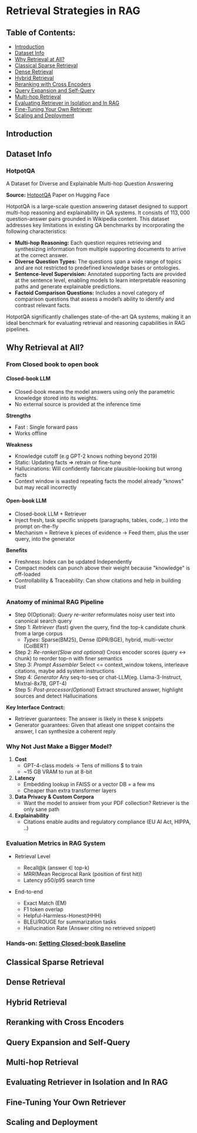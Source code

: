 # Retrieval Strategies in RAG

## Table of Contents:

- [Introduction](#introduction)
- [Dataset Info](#dataset-info)
- [Why Retrieval at All?](#why-retrieval-at-all)
- [Classical Sparse Retrieval](#classical-sparse-retrieval)
- [Dense Retrieval](#dense-retrieval)
- [Hybrid Retrieval](hybrid-retrieval)
- [Reranking with Cross Encoders](#reranking-with-cross-encoders)
- [Query Expansion and Self-Query](#query-expansion-and-self-query)
- [Multi-hop Retrieval](#multi-hop-retrieval)
- [Evaluating Retriever in Isolation and In RAG](#evaluating-retriever-in-isolation-and-in-rag)
- [Fine-Tuning Your Own Retriever](#fine-tuning-your-own-retriever)
- [Scaling and Deployment](#scaling-and-deployment)

## Introduction


## Dataset Info

### HotpotQA

A Dataset for Diverse and Explainable Multi-hop Question Answering

**Source:** [HotpotQA](https://huggingface.co/papers/1809.09600) Paper on Hugging Face

HotpotQA is a large-scale question answering dataset designed to support multi-hop reasoning and explainability in QA systems. It consists of $113,000$ question-answer pairs grounded in Wikipedia content. This dataset addresses key limitations in existing QA benchmarks by incorporating the following characteristics:

- **Multi-hop Reasoning:** Each question requires retrieving and synthesizing information from multiple supporting documents to arrive at the correct answer.
- **Diverse Question Types:** The questions span a wide range of topics and are not restricted to predefined knowledge bases or ontologies.
- **Sentence-level Supervision:** Annotated supporting facts are provided at the sentence level, enabling models to learn interpretable reasoning paths and generate explainable predictions.
- **Factoid Comparison Questions:** Includes a novel category of comparison questions that assess a model’s ability to identify and contrast relevant facts.

HotpotQA significantly challenges state-of-the-art QA systems, making it an ideal benchmark for evaluating retrieval and reasoning capabilities in RAG pipelines.


## Why Retrieval at All?

### From Closed book to open book

#### Closed-book LLM

- Closed-book means the model answers using only the parametric knowledge stored into its weights.
- No external source is provided at the inference time

**Strengths**

- Fast : Single forward pass
- Works offline

**Weakness**

- Knowledge cutoff (e.g GPT-2 knows nothing beyond 2019)
- Static: Updating facts => retrain or fine-tune
- Hallucinations: Will confidently fabricate plausible-looking but wrong facts
- Context window is wasted repeating facts the model already "knows" but may recall incorrectly 

#### Open-book LLM

- Closed-book LLM + Retriever 
- Inject fresh, task specific snippets (paragraphs, tables, code,..) into the prompt on-the-fly
- Mechanism = Retrieve k pieces of evidence -> Feed them, plus the user query, into the generator

**Benefits**

- Freshness: Index can be updated Independently 
- Compact models can punch above their weight because "knowledge" is off-loaded
- Controllability & Traceability: Can show citations and help in building trust

### Anatomy of minimal RAG Pipeline

- Step 0(Optional): *Query re-writer* reformulates noisy user text into canonical search query
- Step 1: *Retriever* (fast) given the query, find the top-k candidate chunk from a large corpus 
    - *Types*: Sparse(BM25), Dense (DPR/BGE), hybrid, multi-vector (ColBERT)
- Step 2: *Re-ranker(Slow and optional)* Cross encoder scores (query <-> chunk) to reorder top-n with finer semantics
- Step 3: *Prompt Assembler* Select <= context_window tokens, interleave citations, maybe add system instructions
- Step 4: *Generator* Any seq-to-seq or chat-LLM(eg. Llama-3-Instruct, Mixtral-8x7B, GPT-4)
- Step 5: *Post-processor(Optional)* Extract structured answer, highlight sources and detect Hallucinations

**Key Interface Contract:**

- Retriever guarantees: The answer is likely in these k snippets 
- Generator guarantees: Given that atleast one snippet contains the answer, I can synthesize a coherent reply

### Why Not Just Make a Bigger Model?

1. **Cost**
    - GPT-4-class models -> Tens of millions $ to train 
    - ~15 GB VRAM to run at 8-bit
2. **Latency**
    - Embedding lookup in FAISS or a vector DB = a few ms
    - Cheaper than extra transformer layers
3. **Data Privacy & Custom Corpora**
    - Want the model to answer from your PDF collection? Retriever is the only sane path
4. **Explainability**
    - Citations enable audits and regulatory compliance (EU AI Act, HIPPA, ..)

### Evaluation Metrics in RAG System

- Retrieval Level
    - Recall@k (answer ∈ top-k)
    - MRR(Mean Reciprocal Rank (position of first hit))
    - Latency p50/p95 search time

- End-to-end
    - Exact Match (EM)
    - F1 token overlap
    - Helpful-Harmless-Honest(HHH)
    - BLEU/ROUGE for summarization tasks
    - Hallucination Rate (Answer citing no retrieved snippet)

### Hands-on: [Setting Closed-book Baseline](1_hands_on_setting_closed_book_baseline.ipynb)

## Classical Sparse Retrieval


## Dense Retrieval


## Hybrid Retrieval


## Reranking with Cross Encoders


## Query Expansion and Self-Query


## Multi-hop Retrieval


## Evaluating Retriever in Isolation and In RAG


## Fine-Tuning Your Own Retriever


## Scaling and Deployment


